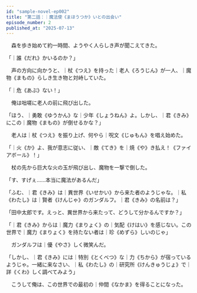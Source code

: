 ```yaml
---
id: "sample-novel-ep002"
title: "第二話：｜魔法使《まほうつか》いとの出会い"
episode_number: 2
published_at: "2025-07-13"
---
```


　森を歩き始めて約一時間、ようやく人らしき声が聞こえてきた。

「｜誰《だれ》かいるのか？」

　声の方向に向かうと、｜杖《つえ》を持った｜老人《ろうじん》が一人、｜魔物《まもの》らしき生き物と対峙していた。

「｜危《あぶ》ない！」

　俺は咄嗟に老人の前に飛び出した。

「ほう、｜勇敢《ゆうかん》な｜少年《しょうねん》よ。しかし、｜君《きみ》にこの｜魔物《まもの》が倒せるかな？」

　老人は｜杖《つえ》を振り上げ、何やら｜呪文《じゅもん》を唱え始めた。

「｜火《か》よ、我が意志に従い、｜敵《てき》を｜焼《や》き払え！《ファイアボール》！」

　杖の先から巨大な火の玉が飛び出し、魔物を一撃で倒した。

「す、すげぇ……本当に魔法があるんだ」

「ふむ、｜君《きみ》は｜異世界《いせかい》から来た者のようじゃな。｜私《わたし》は｜賢者《けんじゃ》のガンダルフ。｜君《きみ》の名前は？」

「田中太郎です。えっと、異世界から来たって、どうして分かるんですか？」

「｜君《きみ》からは｜魔力《まりょく》の｜気配《けはい》を感じない。この世界で｜魔力《まりょく》を持たない者は｜珍《めずら》しいのじゃ」

　ガンダルフは｜優《やさ》しく微笑んだ。

「しかし、｜君《きみ》には｜特別《とくべつ》な｜力《ちから》が宿っているようじゃ。一緒に来なさい、｜私《わたし》の｜研究所《けんきゅうじょ》で｜詳《くわ》しく調べてみよう」

　こうして俺は、この世界での最初の｜仲間《なかま》を得ることになった。